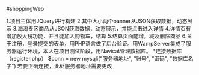 #shoppingWeb


1.项目主体用JQuery进行构建
2.其中大小两个banner从JSON获取数据，动态展示
3.海淘专区商品从JSON获取数据，动态展示，并能点击进入详情
4.详情页有增加放大镜功能，并且能加入购物车，结算
5.结算页面能增，减及删除商品
6.关于注册，登录提交的表单，用PHP语言做了后台验证。用WampServer集成了服务器运行环境，本人在项目测试阶段，用Navicat管理数据库。
*连接数据库（register.php）
$conn = new mysqli("服务器地址", "账号", "密码", "数据库名字")
若要正确连接，此处服务器地址需要更改 

